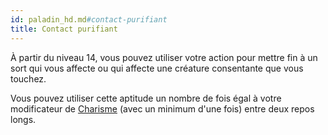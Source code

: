 ```yaml
---
id: paladin_hd.md#contact-purifiant
title: Contact purifiant
---
```


À partir du niveau 14, vous pouvez utiliser votre action pour mettre fin à un sort qui vous affecte ou qui affecte une créature consentante que vous touchez.

Vous pouvez utiliser cette aptitude un nombre de fois égal à votre modificateur de [Charisme](hd_abilities_charisma.md) (avec un minimum d'une fois) entre deux repos longs.

